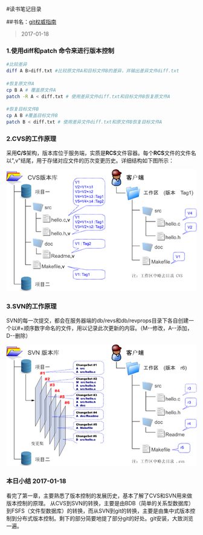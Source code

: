 #读书笔记目录

##书名：[git权威指南](http://www.worldhello.net/gotgit)

>2017-01-18

### 1.使用diff和patch 命令来进行版本控制

```sh
#比较差异
diff A B>diff.txt #比较原文件A和目标文件B的差异，并输出差异文件diff.txt

#恢复原文件A
cp B A # 覆盖原文件A
patch -R A < diff.txt # 使用差异文件diff.txt和目标文件B恢复原文件A

#恢复目标文件B
cp A B #覆盖目标文件B
patch B < diff.txt # 使用差异文件diff.txt和原文件B恢复目标文件A
```

### 2.CVS的工作原理
采用**C/S**架构，版本库位于服务端，实质是**RCS**文件容器。每个**RCS**文件的文件名以",v"结尾，用于存储对应文件的历次变更历史。详细结构如下图所示：

![图1：CVS版本控制系统示意图](/Notes/git/git权威指南/img/cvs-arch.png)

### 3.SVN的工作原理

SVN的每一次提交，都会在服务器端的db/revs和db/revprops目录下各自创建一个以#+顺序数字命名的文件，用以记录此次更新的内容。（M--修改，A--添加，D--删除）

![图2：CVS版本控制系统示意图](/Notes/git/git权威指南/img/svn-arch.png)

###  本日小结 2017-01-18

看完了第一章，主要熟悉了版本控制的发展历史，基本了解了CVS和SVN用来做版本控制的原理。
从CVS到SVN的转换，主要是由BDB（简单的关系型数据库）到FSFS（文件型数据库）的转换，而从SVN到git的转换，主要是由集中式版本控制到分布式版本控制。剩下的部分简要地提了部分git的好处。git安装，大致浏览一遍。